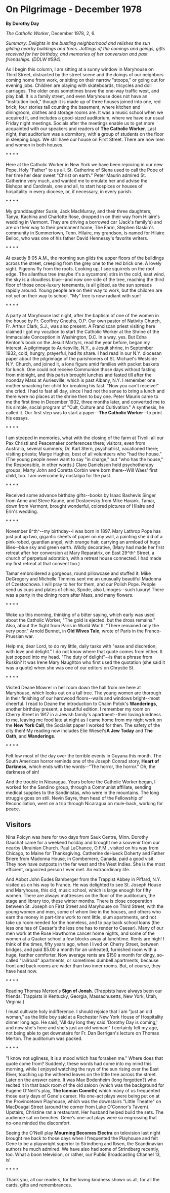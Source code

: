 On Pilgrimage - December 1978
=============================

**By Dorothy Day**

*The Catholic Worker*, December 1978, 2, 6.

*Summary: Delights in the bustling neighborhood and relishes the sun
gilding nearby buildings and trees. Jottings of the comings and goings,
gifts received for her birthday, and memories of her conversion and past
friendships. (DDLW \#594).*

As I begin this column, I am sitting at a sunny window in Maryhouse on
Third Street, distracted by the street scene and the doings of our
neighbors coming home from work, or sitting on their narrow "stoops," or
going out for evening jobs. Children are playing with skateboards,
tricycles and doll carriages. The older ones sometimes brave the one-way
traffic west, and play ball. It is a family street, and even Maryhouse
does not have an "institution look," though it is made up of three
houses joined into one, red brick, four stories tall counting the
basement, where kitchen and diningroom, clothes and storage rooms are.
It was a music school when we acquired it, and includes a good-sized
auditorium, where we have our usual Friday night meetings. Socials after
the meetings enable us to get more acquainted with our speakers and
readers of **The Catholic Worker**. Last night, that auditorium was a
dormitory, with a group of students on the floor in sleeping bags. We
still have our house on First Street. There are now men and women in
both houses.

\* \* \* \*

Here at the Catholic Worker in New York we have been rejoicing in our
new Pope. Holy "Father" to us all. St. Catherine of Siena used to call
the Pope of her time her dear sweet "Christ on earth." Peter Maurin
admired St. Catherine very much, and wanted me to emulate her and advise
the Bishops and Cardinals, one and all, to start hospices or houses of
hospitality in every diocese, or, if necessary, in every parish.

\* \* \* \*

My granddaughter Susie, Jack MacMurray, and their three daughters,
Tanya, Kachina and Charlotte Rose, dropped in on their way from
Hilaire's wedding in Vermont. They are driving a borrowed car (Jack's
family's) and are on their way to their permanent home, The Farm,
Stephen Gaskin's community in Summertown, Tenn. Hilaire, my grandson, is
named for Hilaire Belloc, who was one of his father David Hennessy's
favorite writers.

\* \* \* \*

At exactly 8:05 A.M., the morning sun gilds the upper floors of the
buildings across the street, creeping from the grey one to the red brick
one. A lovely sight. Pigeons fly from the roofs. Looking up, I see
squirrels on the roof edge. The ailanthus tree (maybe it's a sycamore)
stirs in the cold, east wind, the sky is a cloudless blue--and now one
side of the tree, reaching the third floor of those once-luxury
tenements, is all gilded, as the sun spreads rapidly around. Young
people are on their way to work, but the children are not yet on their
way to school. "My" tree is now radiant with sun!

\* \* \* \*

A party at Maryhouse last night, after the baptism of one of the women
in the house by Fr. Geoffrey Gneuhs, O.P. Our own pastor of Nativity
Church, Fr. Arthur Clark, S.J., was also present. A Franciscan priest
visiting here claimed I got my vocation to start the Catholic Worker at
the Shrine of the Immaculate Conception in Washington, D.C. In a way,
yes. But Edna Kenton's book on the Jesuit Martyrs, read the year before,
began my interest. A pilgrimage to Auriesville, N.Y., a Jesuit shrine,
in September 1932, cold, hungry, prayerful, had its share. I had read in
our N.Y. diocesan paper about the pilgrimage of the parishioners of St.
Michael's Westside N.Y. Church, and joined it, a lone figure amid
families with packet baskets for lunch. One could not receive Communion
those days without fasting from midnight, and this parish brought
lunches and fasted till after the noonday Mass at Auriesville, which is
past Albany, N.Y. I remember one mother smacking her child for breaking
his fast. "Now you can't receive!" she cried. I had to fast all day,
since I had not the sense to bring a lunch and there were no places at
the shrine then to buy one. Peter Maurin came to me the first time in
December 1932, three months later, and converted me to his simple,
social program of "Cult, Culture and Cultivation." A synthesis, he
called it. Our first step was to start a paper--**The Catholic
Worker**--to print his essays.

\* \* \* \*

I am steeped in memories, what with the closing of the farm at Tivoli:
all our Pax Christi and Peacemaker conferences there; visitors, even
from Australia, several summers; Dr. Karl Stern, psychiatrist,
vacationed there; visiting priests; Marge Hughes, best of all volunteers
who "had the house." (The young people never want to say "in charge,"
but "who has the house," the Responsible, in other words.) Clare
Danielsson held psychotherapy groups; Marty John and Coretta Corbin were
born there--Will Waes' first child, too. I am overcome by nostalgia for
the past.

\* \* \* \*

Received some advance birthday gifts--books by Isaac Bashevis Singer
from Anne and Steve Kaune, and Dostoevsky from Mike Harank. Tamar, down
from Vermont, brought wonderful, colored pictures of Hilaire and Erin's
wedding.

\* \* \* \*

November 8^th^--my birthday--I was born in 1897. Mary Lathrop Pope has
just put up two, gigantic sheets of paper on my wall, a painting she did
of a pink-robed, guardian angel, with orange hair, carrying an armload
of huge lilies--blue sky and green earth. Wildly decorative, (Mary had
made her first retreat after her conversion at Mary Reparatrix, on East
29^th^ Street, a church of perpetual adoration, with a retreat house
connected. I had made my first retreat at that convent too.)

Tamar embroidered a gorgeous, round pillowcase and stuffed it. Mike
DeGregory and Michelle Timmins sent me an unusually beautiful Madonna of
Czestochowa. I will pray to her for them, and our Polish Pope. People
send us cups and plates of china, Spode, also Limoges--such luxury!
There was a party in the dining room after Mass, and many flowers.

\* \* \* \*

Woke up this morning, thinking of a bitter saying, which early was used
about the Catholic Worker, "The gold is ejected, but the dross remains."
Also, about the flight from Paris in World War II. "There remained only
the very poor." Arnold Bennet, in **Old Wives Tale**, wrote of Paris in
the Franco-Prussian war.

Help me, dear Lord, to do my little, daily tasks with "ease and
discretion, with love and delight." I do not know where that quote comes
from either. It just popped into my head. "The duty of delight"--is that
a phrase from Ruskin? It was Irene Mary Naughton who first used the
quotation (she said it was a quote) when she was one of our editors on
Chrystie St.

\* \* \* \*

Visited Deane Mowrer in her room down the hall from me here at
Maryhouse, which looks out on a tall tree. The young women are thorough
in their finishing of our hardwood floors--walls and windows
bright--most cheerful. I read to Deane the introduction to Chaim Potok's
**Wanderings**, another birthday present, a beautiful edition. I
remember my room on Cherry Street in 1917 in a Jewish family's
apartment--their loving kindness to me, leaving me food late at night as
I came home from my night work on the **New York Call**, the Socialist
paper I worked for then. The safety of the city then! My reading now
includes Elie Wiesel's**A Jew Today** and **The Oath**, and
**Wanderings**.

\* \* \* \*

Felt low most of the day over the terrible events in Guyana this month.
The South American horror reminds one of the Joseph Conrad story,
**Heart of Darkness**, which ends with the words--"The horror, the
horror." Oh, the darkness of sin!

And the trouble in Nicaragua. Years before the Catholic Worker began, I
worked for the Sandino group, through a Communist affiliate, sending
medical supplies to the Sandinistas, who were in the mountains. The long
struggle goes on still. Nevin Sayre, then head of the Fellowship of
Reconciliation, went on a trip through Nicaragua on mule-back, working
for peace.

Visitors
--------

Nina Polcyn was here for two days from Sauk Centre, Minn. Dorothy
Gauchat came for a weekend holiday and brought me a souvenir from our
nearby Ukrainian Church. Paul LaChance, O.F.M., visited on his way from
Chicago, to Maine for Thanksgiving. Catherine deHueck Doherty and Father
Briere from Madonna House, in Combemere, Canada, paid a good visit. They
now have outposts in the far west and the West Indies. She is the most
efficient, organized person I ever met. An extraordinary life.

And Abbot John Eudes Bamberger from the Trappist Abbey in Piffard, N.Y.
visited us on his way to France. He was delighted to see St. Joseph
House and Maryhouse, this old, music school, which is large enough for
fifty women. There are always mattresses on the floor of the auditorium,
the stage and library too, these winter months. There is close
cooperation between St. Joseph on First Street and Maryhouse on Third
Street, with the young women and men, some of whom live in the houses,
and others who earn the money in part-time work to rent little, slum
apartments, and not take up room needed for the homeless, and to pay
back school loans (the less one has of Caesar's the less one has to
render to Caesar). Many of our men work at the Rose Hawthorne cancer
home nights, and some of the women at a Quaker school a few blocks away
at lunchtime. Rents are high! I think of the times, fifty years ago,
when I lived on Cherry Street, between bridges, and paid \$5.00 a month
for an unheated, furnished room with a huge, feather comforter. Now
average rents are \$150 a month for dingy, so-called "railroad"
apartments, or sometimes dumbell apartments, because front and back
rooms are wider than two inner rooms. But, of course, they have heat
now.

\* \* \* \*

Reading Thomas Merton's **Sign of Jonah**. (Trappists have always been
our friends: Trappists in Kentucky, Georgia, Massachusetts, New York,
Utah, Virginia.)

I must cultivate holy indifference. I should rejoice that I am "just an
old woman," as the little boy said at a Rochester New York House of
Hospitality dinner long ago. He said, "All day long they said 'Dorothy
Day is coming,' and now she's here and she's just an old woman!" I
certainly felt my age, not being able to get downstairs for Fr. Dan
Berrigan's lecture on Thomas Merton. The auditorium was packed.

\* \* \* \*

"I know not ugliness, it is a mood which has forsaken me." Where does
that quote come from? Suddenly, these words had come into my mind this
morning, while I enjoyed watching the rays of the sun rising over the
East River, touching up the withered leaves on the little tree across
the street. Later on the answer came. It was Max Bodenheim (long
forgotten?) who recited it in that back room of the old saloon (which
was the background for Eugene O'Neill's play, **The Iceman Cometh**)
which many of us frequented those early days of Gene's career. His
one-act plays were being put on at the Provincetown Playhouse, which was
the downstairs "Little Theatre" on MacDougal Street (around the corner
from Luke O'Connor's Tavern). Upstairs, Christine ran a restaurant. Her
husband helped build the sets. The audience sat on benches. Gene's
one-act plays were so engrossing that no-one minded the discomfort.

Seeing the O'Neill play **Mourning Becomes Electra** on television last
night brought me back to those days when I frequented the Playhouse and
felt Gene to be a playwright superior to Strindberg and Ibsen, the
Scandinavian authors he much admired. We have also had some of
Strindberg recently, too. What a boon television, or rather, our Public
Broadcasting Channel 13, is!

\* \* \* \*

Thank you, all our readers, for the loving kindness shown us all, for
all the cards, gifts and remembrances.
